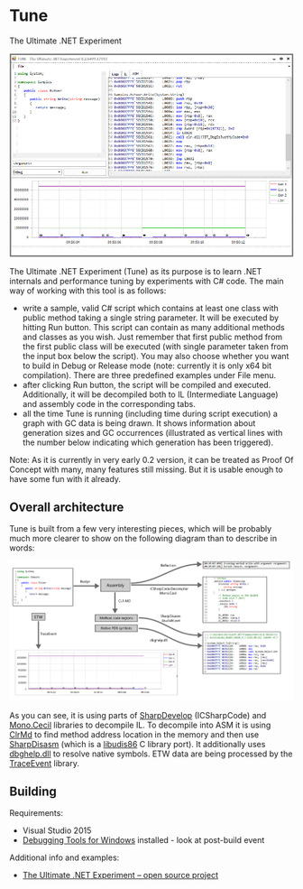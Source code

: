 # Tune
The Ultimate .NET Experiment

![Example Tune screenshot](/Tune.UI/Docs/tune_screenshot01.png)

The Ultimate .NET Experiment (Tune) as its purpose is to learn .NET internals and performance tuning by experiments with C# code. The main way of working with this tool is as follows:
* write a sample, valid C# script which contains at least one class with public method taking a single string parameter. It will be executed by hitting Run button. This script can contain as many additional methods and classes as you wish. Just remember that first public method from the first public class will be executed (with single parameter taken from the input box below the script). You may also choose whether you want to build in Debug or Release mode (note: currently it is only x64 bit compilation). There are three predefined examples under File menu.
* after clicking Run button, the script will be compiled and executed. Additionally, it will be decompiled both to IL (Intermediate Language) and assembly code in the corresponding tabs.
* all the time Tune is running (including time during script execution) a graph with GC data is being drawn. It shows information about generation sizes and GC occurrences (illustrated as vertical lines with the number below indicating which generation has been triggered).

Note: As it is currently in very early 0.2 version, it can be treated as Proof Of Concept with many, many features still missing. But it is usable enough to have some fun with it already.

## Overall architecture

Tune is built from a few very interesting pieces, which will be probably much more clearer to show on the following diagram than to describe in words:

![Tune architecture](/Tune.UI/Docs/tune_architecture.png)

As you can see, it is using parts of [SharpDevelop](http://www.icsharpcode.net/) (ICSharpCode) and [Mono.Cecil](http://www.mono-project.com/docs/tools+libraries/libraries/Mono.Cecil/) libraries to decompile IL. To decompile into ASM it is using [ClrMd](https://github.com/Microsoft/clrmd) to find method address location in the memory and then use [SharpDisasm](https://sharpdisasm.codeplex.com/) (which is a [libudis86](http://udis86.sourceforge.net/) C library port). It additionally uses [dbghelp.dll](https://msdn.microsoft.com/en-us/library/windows/desktop/ms679309) to resolve native symbols. ETW data are being processed by the [TraceEvent](https://www.nuget.org/packages/Microsoft.Diagnostics.Tracing.TraceEvent/) library.

## Building

Requirements:
* Visual Studio 2015
* [Debugging Tools for Windows](https://docs.microsoft.com/en-us/windows-hardware/drivers/debugger/) installed - look at post-build event

Additional info and examples:
* [The Ultimate .NET Experiment – open source project](http://tooslowexception.com/the-ultimate-net-experiment-project/)